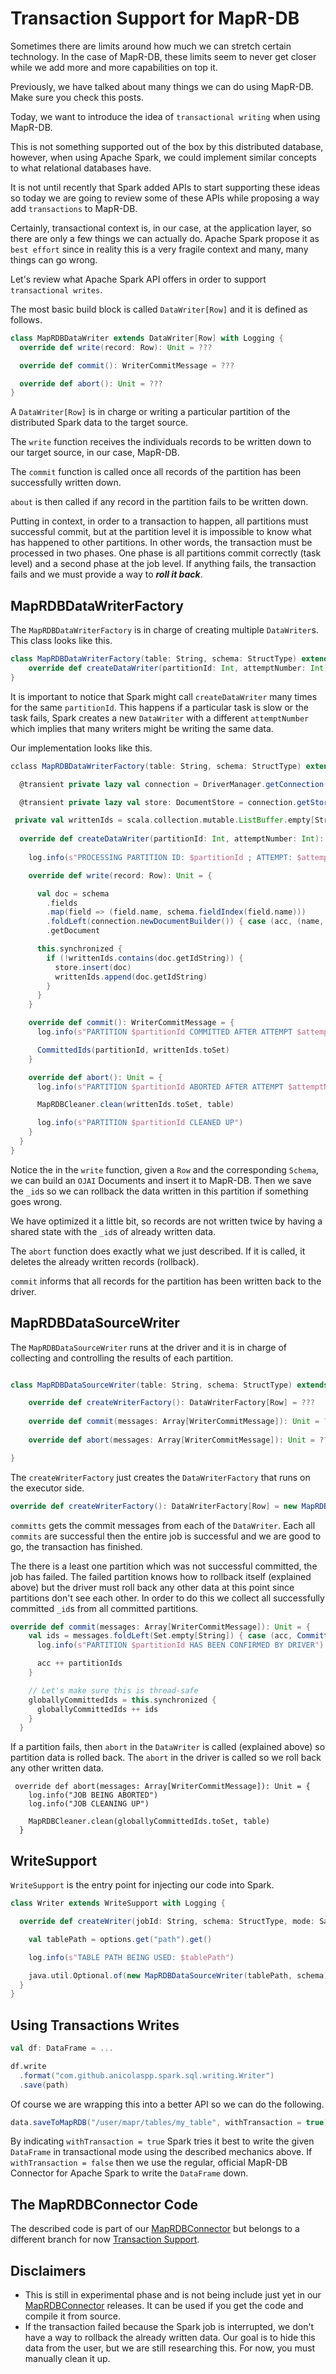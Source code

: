 # Transaction Support for MapR-DB

Sometimes there are limits around how much we can stretch certain technology. In the case of MapR-DB, these limits seem to never get closer while we add more and more capabilities on top it. 

Previously, we have talked about many things we can do using MapR-DB. Make sure you check this posts. 

Today, we want to introduce the idea of `transactional writing` when using MapR-DB. 

This is not something supported out of the box by this distributed database, however, when using Apache Spark, we could implement similar concepts to what relational databases have. 

It is not until recently that Spark added APIs to start supporting these ideas so today we are going to review some of these APIs while proposing a way add `transactions` to MapR-DB.

Certainly, transactional context is, in our case, at the application layer, so there are only a few things we can actually do. Apache Spark propose it as `best effort` since in reality this is a very fragile context and many, many things can go wrong. 

Let's review what Apache Spark API offers in order to support `transactional writes`. 

The most basic build block is called `DataWriter[Row]` and it is defined as follows. 

```scala
class MapRDBDataWriter extends DataWriter[Row] with Logging {
  override def write(record: Row): Unit = ???

  override def commit(): WriterCommitMessage = ???

  override def abort(): Unit = ???
}

```
A `DataWriter[Row]` is in charge or writing a particular partition of the distributed Spark data to the target source. 


The `write` function receives the individuals records to be written down to our target source, in our case, MapR-DB.

The `commit` function is called once all records of the partition has been successfully written down. 

`about` is then called if any record in the partition fails to be written down. 

Putting in context, in order to a transaction to happen, all partitions must successful commit, but at the partition level it is impossible to know what has happened to other partitions. In other words, the transaction must be processed in two phases. One phase is all partitions commit correctly (task level) and a second phase at the job level. If anything fails, the transaction fails and we must provide a way to ***roll it back***. 

## MapRDBDataWriterFactory

The `MapRDBDataWriterFactory` is in charge of creating multiple `DataWriter`s. This class looks like this.

```scala
class MapRDBDataWriterFactory(table: String, schema: StructType) extends DataWriterFactory[Row] {
	override def createDataWriter(partitionId: Int, attemptNumber: Int): DataWriter[Row] = new MapRDBDataWriter(...)
}
```

It is important to notice that Spark might call `createDataWriter` many times for the same `partitionId`. This happens if a particular task is slow or the task fails, Spark creates a new `DataWriter` with a different `attemptNumber` which implies that many writers might be writing the same data. 

Our implementation looks like this.

```scala
cclass MapRDBDataWriterFactory(table: String, schema: StructType) extends DataWriterFactory[Row] {

  @transient private lazy val connection = DriverManager.getConnection("ojai:mapr:")

  @transient private lazy val store: DocumentStore = connection.getStore(table)

 private val writtenIds = scala.collection.mutable.ListBuffer.empty[String]
  
  override def createDataWriter(partitionId: Int, attemptNumber: Int): DataWriter[Row] = new DataWriter[Row] with Logging {
    
    log.info(s"PROCESSING PARTITION ID: $partitionId ; ATTEMPT: $attemptNumber")

    override def write(record: Row): Unit = {

      val doc = schema
        .fields
        .map(field => (field.name, schema.fieldIndex(field.name)))
        .foldLeft(connection.newDocumentBuilder()) { case (acc, (name, idx)) => acc.put(name, record.getString(idx)) }
        .getDocument

      this.synchronized {
        if (!writtenIds.contains(doc.getIdString)) {
          store.insert(doc)
          writtenIds.append(doc.getIdString)
        }
      }
    }

    override def commit(): WriterCommitMessage = {
      log.info(s"PARTITION $partitionId COMMITTED AFTER ATTEMPT $attemptNumber")

      CommittedIds(partitionId, writtenIds.toSet)
    }

    override def abort(): Unit = {
      log.info(s"PARTITION $partitionId ABORTED AFTER ATTEMPT $attemptNumber")

      MapRDBCleaner.clean(writtenIds.toSet, table)

      log.info(s"PARTITION $partitionId CLEANED UP")
    }
  }
}
```

Notice the in the `write` function, given a `Row` and the corresponding `Schema`, we can build an `OJAI` Documents and insert it to MapR-DB. Then we save the `_id`s so we can rollback the data written in this partition if something goes wrong. 

We have optimized it a little bit, so records are not written twice by having a shared state with the `_id`s of already written data. 

The `abort` function does exactly what we just described. If it is called, it deletes the already written records (rollback). 

`commit` informs that all records for the partition has been written back to the driver. 

## MapRDBDataSourceWriter

The `MapRDBDataSourceWriter` runs at the driver and it is in charge of collecting and controlling the results of each partition. 

```scala

class MapRDBDataSourceWriter(table: String, schema: StructType) extends DataSourceWriter with Logging {

	override def createWriterFactory(): DataWriterFactory[Row] = ???
	
	override def commit(messages: Array[WriterCommitMessage]): Unit = ???
	
	override def abort(messages: Array[WriterCommitMessage]): Unit = ???

}
```

The `createWriterFactory` just creates the `DataWriterFactory` that runs on the executor side. 

```scala
override def createWriterFactory(): DataWriterFactory[Row] = new MapRDBDataWriterFactory(table, schema)

```

`committs` gets the commit messages from each of the `DataWriter`. Each all `commits` are successful then the entire job is successful and we are good to go, the transaction has finished. 

The there is a least one partition which was not successful committed, the job has failed. The failed partition knows how to rollback itself (explained above) but the driver must roll back any other data at this point since partitions don't see each other. In order to do this we collect all successfully committed `_id`s from all committed partitions. 

```scala
override def commit(messages: Array[WriterCommitMessage]): Unit = {
    val ids = messages.foldLeft(Set.empty[String]) { case (acc, CommittedIds(partitionId, partitionIds)) =>
      log.info(s"PARTITION $partitionId HAS BEEN CONFIRMED BY DRIVER")

      acc ++ partitionIds
    }

    // Let's make sure this is thread-safe
    globallyCommittedIds = this.synchronized {
      globallyCommittedIds ++ ids
    }
  }
```

If a partition fails, then `abort` in the `DataWriter` is called (explained above) so partition data is rolled back. The `abort` in the driver is called so we roll back any other written data. 

```
 override def abort(messages: Array[WriterCommitMessage]): Unit = {
    log.info("JOB BEING ABORTED")
    log.info("JOB CLEANING UP")

    MapRDBCleaner.clean(globallyCommittedIds.toSet, table)
  }
```

## WriteSupport 

`WriteSupport` is the entry point for injecting our code into Spark.

```scala
class Writer extends WriteSupport with Logging {

  override def createWriter(jobId: String, schema: StructType, mode: SaveMode, options: DataSourceOptions): Optional[DataSourceWriter] = {

    val tablePath = options.get("path").get()

    log.info(s"TABLE PATH BEING USED: $tablePath")

    java.util.Optional.of(new MapRDBDataSourceWriter(tablePath, schema))
  }
}
```

## Using Transactions Writes

```scala
val df: DataFrame = ...

df.write
  .format("com.github.anicolaspp.spark.sql.writing.Writer")
  .save(path)
```

Of course we are wrapping this into a better API so we can do the following.

```scala
data.saveToMapRDB("/user/mapr/tables/my_table", withTransaction = true)
```

By indicating `withTransaction = true` Spark tries it best to write the given `DataFrame` in transactional mode using the described mechanics above. If `withTransaction = false` then we use the regular, official MapR-DB Connector for Apache Spark to write the `DataFrame` down. 

## The MapRDBConnector Code

The described code is part of our [MapRDBConnector](https://github.com/anicolaspp/MapRDBConnector) but belongs to a different branch for now [Transaction Support](https://github.com/anicolaspp/MapRDBConnector/tree/transactional-writer-support).

## Disclaimers

- This is still in experimental phase and is not being include just yet in our [MapRDBConnector](https://github.com/anicolaspp/MapRDBConnector) releases. It can be used if you get the code and compile it from source.
- If the transaction failed because the Spark job is interrupted, we don't have a way to rollback the already written data. Our goal is to hide this data from the user, but we are still researching this. For now, you must manually clean it up.

